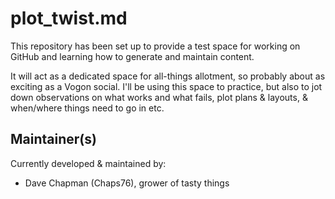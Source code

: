 # plot_twist.md

This repository has been set up to provide a test space for working on GitHub and learning how to generate and maintain content. 

It will act as a dedicated space for all-things allotment, so probably about as exciting as a Vogon social. I'll be using this space to practice, but also to jot down observations on what works and what fails, plot plans & layouts, & when/where things need to go in etc. 

## Maintainer(s)

Currently developed & maintained by:

* Dave Chapman (Chaps76), grower of tasty things  
